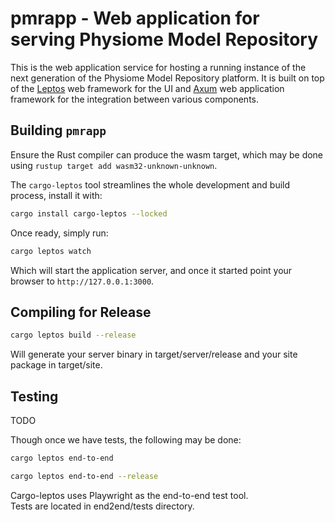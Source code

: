 # pmrapp - Web application for serving Physiome Model Repository

This is the web application service for hosting a running instance of
the next generation of the Physiome Model Repository platform.  It is
built on top of the [Leptos](https://github.com/leptos-rs/leptos) web
framework for the UI and [Axum](https://github.com/tokio-rs/axum) web
application framework for the integration between various components.

## Building `pmrapp`

Ensure the Rust compiler can produce the wasm target, which may be done
using `rustup target add wasm32-unknown-unknown`.

The `cargo-leptos` tool streamlines the whole development and build
process, install it with:

```bash
cargo install cargo-leptos --locked
```

Once ready, simply run:

```bash
cargo leptos watch
```

Which will start the application server, and once it started point your
browser to `http://127.0.0.1:3000`.

## Compiling for Release

```bash
cargo leptos build --release
```

Will generate your server binary in target/server/release and your site
package in target/site.

## Testing

TODO

Though once we have tests, the following may be done:

```bash
cargo leptos end-to-end
```

```bash
cargo leptos end-to-end --release
```

Cargo-leptos uses Playwright as the end-to-end test tool.  
Tests are located in end2end/tests directory.

